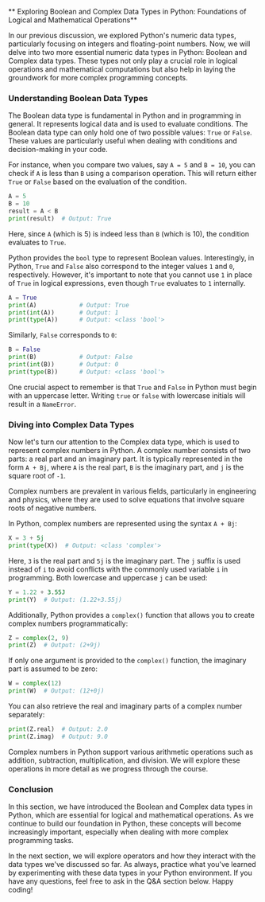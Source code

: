 ** Exploring Boolean and Complex Data Types in Python: Foundations of Logical and Mathematical Operations**

In our previous discussion, we explored Python's numeric data types, particularly focusing on integers and floating-point numbers. Now, we will delve into two more essential numeric data types in Python: Boolean and Complex data types. These types not only play a crucial role in logical operations and mathematical computations but also help in laying the groundwork for more complex programming concepts.

### Understanding Boolean Data Types

The Boolean data type is fundamental in Python and in programming in general. It represents logical data and is used to evaluate conditions. The Boolean data type can only hold one of two possible values: `True` or `False`. These values are particularly useful when dealing with conditions and decision-making in your code.

For instance, when you compare two values, say `A = 5` and `B = 10`, you can check if `A` is less than `B` using a comparison operation. This will return either `True` or `False` based on the evaluation of the condition.

```python
A = 5
B = 10
result = A < B
print(result)  # Output: True
```

Here, since `A` (which is 5) is indeed less than `B` (which is 10), the condition evaluates to `True`.

Python provides the `bool` type to represent Boolean values. Interestingly, in Python, `True` and `False` also correspond to the integer values `1` and `0`, respectively. However, it's important to note that you cannot use `1` in place of `True` in logical expressions, even though `True` evaluates to `1` internally.

```python
A = True
print(A)            # Output: True
print(int(A))       # Output: 1
print(type(A))      # Output: <class 'bool'>
```

Similarly, `False` corresponds to `0`:

```python
B = False
print(B)            # Output: False
print(int(B))       # Output: 0
print(type(B))      # Output: <class 'bool'>
```

One crucial aspect to remember is that `True` and `False` in Python must begin with an uppercase letter. Writing `true` or `false` with lowercase initials will result in a `NameError`.

### Diving into Complex Data Types

Now let's turn our attention to the Complex data type, which is used to represent complex numbers in Python. A complex number consists of two parts: a real part and an imaginary part. It is typically represented in the form `A + Bj`, where `A` is the real part, `B` is the imaginary part, and `j` is the square root of `-1`.

Complex numbers are prevalent in various fields, particularly in engineering and physics, where they are used to solve equations that involve square roots of negative numbers.

In Python, complex numbers are represented using the syntax `A + Bj`:

```python
X = 3 + 5j
print(type(X))  # Output: <class 'complex'>
```

Here, `3` is the real part and `5j` is the imaginary part. The `j` suffix is used instead of `i` to avoid conflicts with the commonly used variable `i` in programming. Both lowercase and uppercase `j` can be used:

```python
Y = 1.22 + 3.55J
print(Y)  # Output: (1.22+3.55j)
```

Additionally, Python provides a `complex()` function that allows you to create complex numbers programmatically:

```python
Z = complex(2, 9)
print(Z)  # Output: (2+9j)
```

If only one argument is provided to the `complex()` function, the imaginary part is assumed to be zero:

```python
W = complex(12)
print(W)  # Output: (12+0j)
```

You can also retrieve the real and imaginary parts of a complex number separately:

```python
print(Z.real)  # Output: 2.0
print(Z.imag)  # Output: 9.0
```

Complex numbers in Python support various arithmetic operations such as addition, subtraction, multiplication, and division. We will explore these operations in more detail as we progress through the course.

### Conclusion

In this section, we have introduced the Boolean and Complex data types in Python, which are essential for logical and mathematical operations. As we continue to build our foundation in Python, these concepts will become increasingly important, especially when dealing with more complex programming tasks.

In the next section, we will explore operators and how they interact with the data types we've discussed so far. As always, practice what you've learned by experimenting with these data types in your Python environment. If you have any questions, feel free to ask in the Q&A section below. Happy coding!

